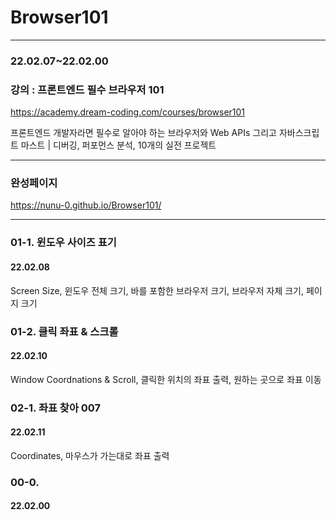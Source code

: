# Browser101

---

### 22.02.07~22.02.00

### 강의 : 프론트엔드 필수 브라우저 101

https://academy.dream-coding.com/courses/browser101

프론트엔드 개발자라면 필수로 알아야 하는 브라우저와 Web APIs 그리고 자바스크립트 마스트 | 디버깅, 퍼포먼스 분석, 10개의 실전 프로젝트

---

### 완성페이지

https://nunu-0.github.io/Browser101/


---

### 01-1. 윈도우 사이즈 표기

#### 22.02.08

Screen Size, 윈도우 전체 크기, 바를 포함한 브라우저 크기, 브라우저 자체 크기, 페이지 크기

### 01-2. 클릭 좌표 & 스크롤

#### 22.02.10

Window Coordnations & Scroll, 클릭한 위치의 좌표 출력, 원하는 곳으로 좌표 이동

### 02-1. 좌표 찾아 007

#### 22.02.11

Coordinates, 마우스가 가는대로 좌표 출력

### 00-0. 

#### 22.02.00
